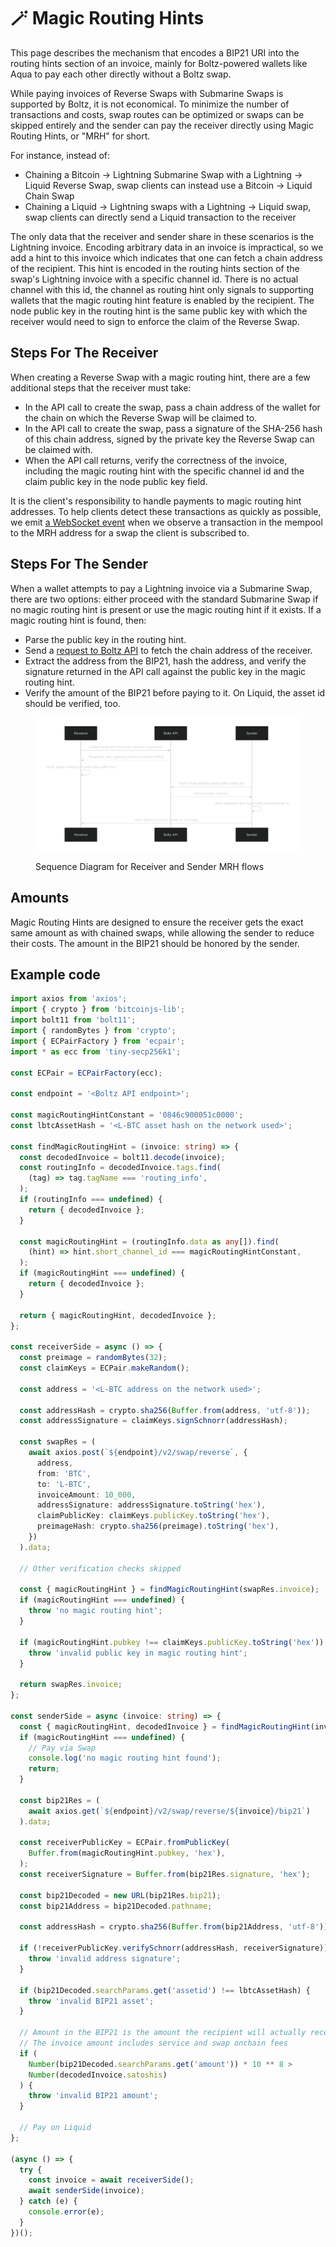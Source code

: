 # 🪄 Magic Routing Hints

This page describes the mechanism that encodes a BIP21 URI into the routing
hints section of an invoice, mainly for Boltz-powered wallets like Aqua to pay
each other directly without a Boltz swap.

While paying invoices of Reverse Swaps with Submarine Swaps is supported by
Boltz, it is not economical. To minimize the number of transactions and costs,
swap routes can be optimized or swaps can be skipped entirely and the sender can
pay the receiver directly using Magic Routing Hints, or "MRH" for short.

For instance, instead of:

- Chaining a Bitcoin -> Lightning Submarine Swap with a Lightning -> Liquid
  Reverse Swap, swap clients can instead use a Bitcoin -> Liquid Chain Swap
- Chaining a Liquid -> Lightning swaps with a Lightning -> Liquid swap, swap
  clients can directly send a Liquid transaction to the receiver

The only data that the receiver and sender share in these scenarios is the
Lightning invoice. Encoding arbitrary data in an invoice is impractical, so we
add a hint to this invoice which indicates that one can fetch a chain address of
the recipient. This hint is encoded in the routing hints section of the swap's
Lightning invoice with a specific channel id. There is no actual channel with
this id, the channel as routing hint only signals to supporting wallets that the
magic routing hint feature is enabled by the recipient. The node public key in
the routing hint is the same public key with which the receiver would need to
sign to enforce the claim of the Reverse Swap.

## Steps For The Receiver

When creating a Reverse Swap with a magic routing hint, there are a few
additional steps that the receiver must take:

- In the API call to create the swap, pass a chain address of the wallet for the
  chain on which the Reverse Swap will be claimed to.
- In the API call to create the swap, pass a signature of the SHA-256 hash of
  this chain address, signed by the private key the Reverse Swap can be claimed
  with.
- When the API call returns, verify the correctness of the invoice, including
  the magic routing hint with the specific channel id and the claim public key
  in the node public key field.

It is the client's responsibility to handle payments to magic routing hint
addresses. To help clients detect these transactions as quickly as possible, we
emit [a WebSocket event](api-v2#magic-routing-hints) when we observe a
transaction in the mempool to the MRH address for a swap the client is
subscribed to.

## Steps For The Sender

When a wallet attempts to pay a Lightning invoice via a Submarine Swap, there
are two options: either proceed with the standard Submarine Swap if no magic
routing hint is present or use the magic routing hint if it exists. If a magic
routing hint is found, then:

- Parse the public key in the routing hint.
- Send a
  [request to Boltz API](https://api.boltz.exchange/swagger#/Reverse/get_swap_reverse__invoice__bip21)
  to fetch the chain address of the receiver.
- Extract the address from the BIP21, hash the address, and verify the signature
  returned in the API call against the public key in the magic routing hint.
- Verify the amount of the BIP21 before paying to it. On Liquid, the asset id
  should be verified, too.

<figure><img src="./assets/mrh.svg" alt=""><figcaption><p>Sequence Diagram for Receiver and Sender MRH flows</p></figcaption></figure>

## Amounts

Magic Routing Hints are designed to ensure the receiver gets the exact same
amount as with chained swaps, while allowing the sender to reduce their costs.
The amount in the BIP21 should be honored by the sender.

## Example code

```typescript
import axios from 'axios';
import { crypto } from 'bitcoinjs-lib';
import bolt11 from 'bolt11';
import { randomBytes } from 'crypto';
import { ECPairFactory } from 'ecpair';
import * as ecc from 'tiny-secp256k1';

const ECPair = ECPairFactory(ecc);

const endpoint = '<Boltz API endpoint>';

const magicRoutingHintConstant = '0846c900051c0000';
const lbtcAssetHash = '<L-BTC asset hash on the network used>';

const findMagicRoutingHint = (invoice: string) => {
  const decodedInvoice = bolt11.decode(invoice);
  const routingInfo = decodedInvoice.tags.find(
    (tag) => tag.tagName === 'routing_info',
  );
  if (routingInfo === undefined) {
    return { decodedInvoice };
  }

  const magicRoutingHint = (routingInfo.data as any[]).find(
    (hint) => hint.short_channel_id === magicRoutingHintConstant,
  );
  if (magicRoutingHint === undefined) {
    return { decodedInvoice };
  }

  return { magicRoutingHint, decodedInvoice };
};

const receiverSide = async () => {
  const preimage = randomBytes(32);
  const claimKeys = ECPair.makeRandom();

  const address = '<L-BTC address on the network used>';

  const addressHash = crypto.sha256(Buffer.from(address, 'utf-8'));
  const addressSignature = claimKeys.signSchnorr(addressHash);

  const swapRes = (
    await axios.post(`${endpoint}/v2/swap/reverse`, {
      address,
      from: 'BTC',
      to: 'L-BTC',
      invoiceAmount: 10_000,
      addressSignature: addressSignature.toString('hex'),
      claimPublicKey: claimKeys.publicKey.toString('hex'),
      preimageHash: crypto.sha256(preimage).toString('hex'),
    })
  ).data;

  // Other verification checks skipped

  const { magicRoutingHint } = findMagicRoutingHint(swapRes.invoice);
  if (magicRoutingHint === undefined) {
    throw 'no magic routing hint';
  }

  if (magicRoutingHint.pubkey !== claimKeys.publicKey.toString('hex')) {
    throw 'invalid public key in magic routing hint';
  }

  return swapRes.invoice;
};

const senderSide = async (invoice: string) => {
  const { magicRoutingHint, decodedInvoice } = findMagicRoutingHint(invoice);
  if (magicRoutingHint === undefined) {
    // Pay via Swap
    console.log('no magic routing hint found');
    return;
  }

  const bip21Res = (
    await axios.get(`${endpoint}/v2/swap/reverse/${invoice}/bip21`)
  ).data;

  const receiverPublicKey = ECPair.fromPublicKey(
    Buffer.from(magicRoutingHint.pubkey, 'hex'),
  );
  const receiverSignature = Buffer.from(bip21Res.signature, 'hex');

  const bip21Decoded = new URL(bip21Res.bip21);
  const bip21Address = bip21Decoded.pathname;

  const addressHash = crypto.sha256(Buffer.from(bip21Address, 'utf-8'));

  if (!receiverPublicKey.verifySchnorr(addressHash, receiverSignature)) {
    throw 'invalid address signature';
  }

  if (bip21Decoded.searchParams.get('assetid') !== lbtcAssetHash) {
    throw 'invalid BIP21 asset';
  }

  // Amount in the BIP21 is the amount the recipient will actually receive
  // The invoice amount includes service and swap onchain fees
  if (
    Number(bip21Decoded.searchParams.get('amount')) * 10 ** 8 >
    Number(decodedInvoice.satoshis)
  ) {
    throw 'invalid BIP21 amount';
  }

  // Pay on Liquid
};

(async () => {
  try {
    const invoice = await receiverSide();
    await senderSide(invoice);
  } catch (e) {
    console.error(e);
  }
})();
```
